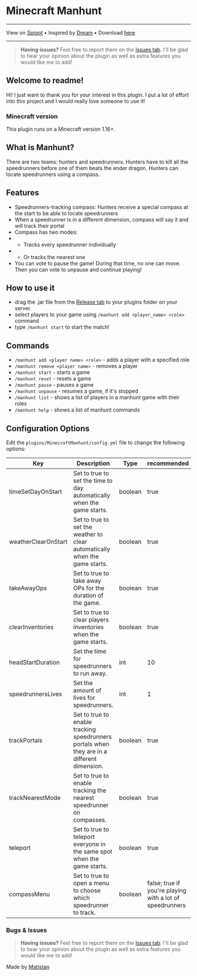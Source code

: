 # Minecraft Manhunt

---

View on [Spigot](https://www.spigotmc.org/resources/manhunt.109010/) • 
Inspired by [Dream](https://www.youtube.com/@dream) • 
Download [here](https://github.com/Matistan/MinecraftManhunt/releases)

---

> **Having issues?** Feel free to report them on the [Issues tab](https://github.com/Matistan/MinecraftManhunt/issues). I'll be glad to hear your opinion about the plugin as well as extra features you would like me to add!

## Welcome to readme!

Hi! I just want to thank you for your interest in this plugin. I put a lot of effort into this project and I would really love someone to use it!

### Minecraft version

This plugin runs on a Minecraft version 1.16+.

## What is Manhunt?

There are two teams: hunters and speedrunners. Hunters have to kill all the speedrunners before one of them beats the ender dragon. Hunters can locate speedrunners using a compass.

## Features

- Speedrunners-tracking compass: Hunters receive a special compass at the start to be able to locate speedrunners
- When a speedrunner is in a different dimension, compass will say it and will track their portal
- Compass has two modes:
- - Tracks every speedrunner individually
- - Or tracks the nearest one
- You can vote to pause the game! During that time, no one can move. Then you can vote to unpause and continue playing!

## How to use it

- drag the .jar file from the [Release tab](https://github.com/Matistan/MinecraftManhunt/releases) to your plugins folder on your server.
- select players to your game using `/manhunt add <player_name> <role>` command
- type `/manhunt start` to start the match!

## Commands

- `/manhunt add <player name> <role>` - adds a player with a specified role
- `/manhunt remove <player name>` - removes a player
- `/manhunt start` - starts a game
- `/manhunt reset` - resets a game
- `/manhunt pause` - pauses a game
- `/manhunt unpause` - resumes a game, if it's stopped
- `/manhunt list` - shows a list of players in a manhunt game with their roles
- `/manhunt help` - shows a list of manhunt commands

## Configuration Options

Edit the `plugins/MinecraftManhunt/config.yml` file to change the following options:

Key|Description|Type|recommended
--|--|--|--
timeSetDayOnStart | Set to true to set the time to day automatically when the game starts. | boolean | true
weatherClearOnStart | Set to true to set the weather to clear automatically when the game starts. | boolean | true
takeAwayOps | Set to true to take away OPs for the duration of the game. | boolean | true
clearInventories | Set to true to clear players inventories when the game starts. | boolean | true
headStartDuration | Set the time for speedrunners to run away. | int | 10
speedrunnersLives | Set the amount of lives for speedrunners. | int | 1
trackPortals | Set to true to enable tracking speedrunners portals when they are in a different dimension. | boolean | true
trackNearestMode | Set to true to enable tracking the nearest speedrunner on compasses. | boolean | true
teleport | Set to true to teleport everyone in the same spot when the game starts. | boolean | true
compassMenu | Set to true to open a menu to choose which speedrunner to track. | boolean | false; true if you're playing with a lot of speedrunners

### Bugs & Issues

> **Having issues?** Feel free to report them on the [Issues tab](https://github.com/Matistan/MinecraftManhunt/issues). I'll be glad to hear your opinion about the plugin as well as extra features you would like me to add!


Made by [Matistan](https://github.com/Matistan)